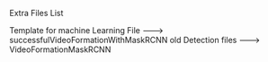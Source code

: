 Extra Files List

Template for machine Learning File ---> successfulVideoFormationWithMaskRCNN
old Detection files ---> VideoFormationMaskRCNN

